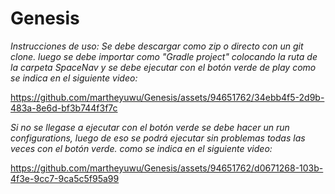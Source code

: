 # Genesis
*Instrucciones de uso: Se debe descargar como zip o directo con un git clone. luego se debe importar como "Gradle project" colocando la ruta de la carpeta SpaceNav y se debe ejecutar con el botón verde de play como se indica en el siguiente video:*

https://github.com/martheyuwu/Genesis/assets/94651762/34ebb4f5-2d9b-483a-8e6d-bf3b744f3f7c 

*Si no se llegase a ejecutar con el botón verde se debe hacer un run configurations, luego de eso se podrá ejecutar sin problemas todas las veces con el botón verde.
como se indica en el siguiente video:*

https://github.com/martheyuwu/Genesis/assets/94651762/d0671268-103b-4f3e-9cc7-9ca5c5f95a99

